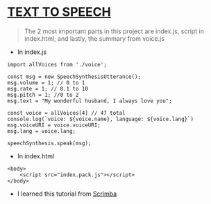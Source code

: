 # [TEXT TO SPEECH](https://scrimba.com/p/pRB9Hw/cv2vpA6)

> The 2 most important parts in this project are index.js, script in index.html, and lastly, the summary from voice.js
- In index.js
```
import allVoices from './voice';

const msg = new SpeechSynthesisUtterance();
msg.volume = 1; // 0 to 1
msg.rate = 1; // 0.1 to 10
msg.pitch = 1; //0 to 2
msg.text = "My wonderful husband, I always love you";

const voice = allVoices[4] // 47 total
console.log(`voice: ${voice.name}, language: ${voice.lang}`)
msg.voiceURI = voice.voiceURI;
msg.lang = voice.lang;

speechSynthesis.speak(msg);
```

- In index.html
```
<body>
    <script src="index.pack.js"></script>
</body>
```
- I learned this tutorial from [Scrimba](https://scrimba.com/p/pRB9Hw/cv2vpA6)
